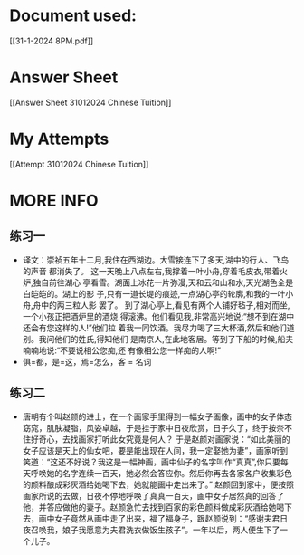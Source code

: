 # Document used:
[[31-1-2024 8PM.pdf]]

# Answer Sheet
[[Answer Sheet 31012024 Chinese Tuition]]
# My Attempts
[[Attempt 31012024 Chinese Tuition]]
# MORE INFO
## 练习一
- 译文：崇祯五年十二月,我住在西湖边。大雪接连下了多天,湖中的行人、飞鸟的声音 都消失了。 这一天晚上八点左右,我撑着一叶小舟,穿着毛皮衣,带着火炉,独自前往湖心 亭看雪。湖面上冰花一片弥漫,天和云和山和水,天光湖色全是白皑皑的。湖上的影 子,只有一道长堤的痕迹,一点湖心亭的轮廓,和我的一叶小舟,舟中的两三粒人影 罢了。 到了湖心亭上,看见有两个人铺好毡子,相对而坐,一个小孩正把酒炉里的酒烧 得滚沸。他们看见我,非常高兴地说:“想不到在湖中还会有您这样的人!”他们拉 着我一同饮酒。我尽力喝了三大杯酒,然后和他们道别。我问他们的姓氏,得知他们 是南京人,在此地客居。等到了下船的时候,船夫喃喃地说:“不要说相公您痴,还 有像相公您一样痴的人啊!”
- 俱=都，是=这，焉=怎么，客 = 名词
## 练习二
- 唐朝有个叫赵颜的进士，在一个画家手里得到一幅女子画像，画中的女子体态窈窕，肌肤凝脂，风姿卓越，于是挂于家中日夜欣赏，日子久了，终于按奈不住好奇心，去找画家打听此女究竟是何人？ 于是赵颜对画家说：“如此美丽的女子应该是天上的仙女吧，要是能出现在人间，我一定娶她为妻”，画家听到笑道：“这还不好说？我这是一幅神画，画中仙子的名字叫作“真真”,你只要每天呼唤她的名字连续一百天，她必然会答应你。然后你再去各家各户收集彩色的颜料酿成彩灰酒给她喝下去，她就能画中走出来了。” 赵颜回到家中，便按照画家所说的去做，日夜不停地呼唤了真真一百天，画中女子居然真的回答了他，并答应做他的妻子。赵颜急忙去找到百家的彩色颜料做成彩灰酒给她喝下去，画中女子竟然从画中走了出来，福了福身子，跟赵颜说到：“感谢夫君日夜召唤我，娘子我愿意为夫君洗衣做饭生孩子”。一年以后，两人便生下了一个儿子。

